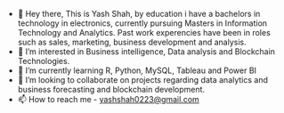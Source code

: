 - 👋 Hey there, 
 This is Yash Shah, by education i have a bachelors in technology in electronics, currently pursuing Masters in Information Technology and Analytics. Past work experencies have been in roles such as sales, marketing, business development and analysis.    
- 👀 I’m interested in Business intelligence, Data analysis and Blockchain Technologies.
- 🌱 I’m currently learning R, Python, MySQL, Tableau and Power BI
- 🤝 I’m looking to collaborate on projects regarding data analytics and business forecasting and blockchain development.
- 📫 How to reach me - yashshah0223@gmail.com

<!---
Yashshah0223/Yashshah0223 is a ✨ special ✨ repository because its `README.md` (this file) appears on your GitHub profile.
You can click the Preview link to take a look at your changes.
--->
